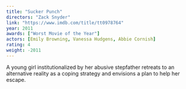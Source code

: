 ```yaml
---
title: "Sucker Punch"
directors: "Zack Snyder"
link: "https://www.imdb.com/title/tt0978764"
year: 2011
awards: ["Worst Movie of the Year"]
actors: [Emily Browning, Vanessa Hudgens, Abbie Cornish]
rating: 4
weight: -2011
---
```

A young girl institutionalized by her abusive stepfather retreats to an alternative reality as a coping strategy and envisions a plan to help her escape. 